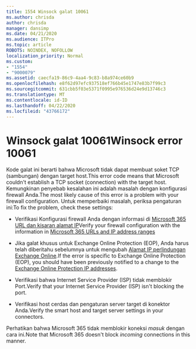 ```yaml
---
title: 1554 Winsock galat 10061
ms.author: chrisda
author: chrisda
manager: dansimp
ms.date: 04/21/2020
ms.audience: ITPro
ms.topic: article
ROBOTS: NOINDEX, NOFOLLOW
localization_priority: Normal
ms.custom:
- "1554"
- "9000079"
ms.assetid: caecfa19-86c9-4aa4-9c83-b8a974ce60b9
ms.openlocfilehash: e8f62d97efc937518ef766b45e1747e83b7f99c3
ms.sourcegitcommit: 631cbb5f03e5371f0995e976536d24e9d13746c3
ms.translationtype: MT
ms.contentlocale: id-ID
ms.lasthandoff: 04/22/2020
ms.locfileid: "43766172"
---
```

# <a name="winsock-error-10061"></a><span data-ttu-id="2abf7-102">Winsock galat 10061</span><span class="sxs-lookup"><span data-stu-id="2abf7-102">Winsock error 10061</span></span>

<span data-ttu-id="2abf7-103">Kode galat ini berarti bahwa Microsoft tidak dapat membuat soket TCP (sambungan) dengan target host.</span><span class="sxs-lookup"><span data-stu-id="2abf7-103">This error code means that Microsoft couldn't establish a TCP socket (connection) with the target host.</span></span> <span data-ttu-id="2abf7-104">Kemungkinan penyebab kesalahan ini adalah masalah dengan konfigurasi firewall Anda.</span><span class="sxs-lookup"><span data-stu-id="2abf7-104">The most likely cause of this error is a problem with your firewall configuration.</span></span> <span data-ttu-id="2abf7-105">Untuk memperbaiki masalah, periksa pengaturan ini:</span><span class="sxs-lookup"><span data-stu-id="2abf7-105">To fix the problem, check these settings:</span></span>

- <span data-ttu-id="2abf7-106">Verifikasi Konfigurasi firewall Anda dengan informasi di [Microsoft 365 URL dan kisaran alamat IP](https://docs.microsoft.com/office365/enterprise/urls-and-ip-address-ranges)</span><span class="sxs-lookup"><span data-stu-id="2abf7-106">Verify your firewall configuration with the information in [Microsoft 365 URLs and IP address ranges](https://docs.microsoft.com/office365/enterprise/urls-and-ip-address-ranges)</span></span>

- <span data-ttu-id="2abf7-107">Jika galat khusus untuk Exchange Online Protection (EOP), Anda harus telah diberitahu sebelumnya untuk mengubah [Alamat IP perlindungan Exchange Online](https://docs.microsoft.com/office365/SecurityCompliance/eop/exchange-online-protection-ip-addresses).</span><span class="sxs-lookup"><span data-stu-id="2abf7-107">If the error is specific to Exchange Online Protection (EOP), you should have been previously notified to a change to the [Exchange Online Protection IP addresses](https://docs.microsoft.com/office365/SecurityCompliance/eop/exchange-online-protection-ip-addresses).</span></span>

- <span data-ttu-id="2abf7-108">Verifikasi bahwa Internet Service Provider (ISP) tidak memblokir Port.</span><span class="sxs-lookup"><span data-stu-id="2abf7-108">Verify that your Internet Service Provider (ISP) isn't blocking the port.</span></span>

- <span data-ttu-id="2abf7-109">Verifikasi host cerdas dan pengaturan server target di konektor Anda.</span><span class="sxs-lookup"><span data-stu-id="2abf7-109">Verify the smart host and target server settings in your connectors.</span></span>

<span data-ttu-id="2abf7-110">Perhatikan bahwa Microsoft 365 tidak memblokir koneksi *masuk* dengan cara ini.</span><span class="sxs-lookup"><span data-stu-id="2abf7-110">Note that Microsoft 365 doesn't block *incoming* connections in this manner.</span></span>
